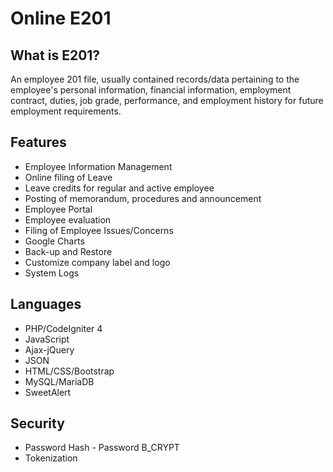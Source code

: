 # Online E201

## What is E201?

An employee 201 file, usually contained records/data pertaining to the employee's personal information, financial information, employment contract, duties, job grade, performance, and employment history for future employment requirements.

## Features
* Employee Information Management
* Online filing of Leave
* Leave credits for regular and active employee
* Posting of memorandum, procedures and announcement
* Employee Portal
* Employee evaluation
* Filing of Employee Issues/Concerns
* Google Charts
* Back-up and Restore
* Customize company label and logo
* System Logs

## Languages
* PHP/CodeIgniter 4
* JavaScript
* Ajax-jQuery
* JSON
* HTML/CSS/Bootstrap
* MySQL/MariaDB
* SweetAlert

## Security
* Password Hash - Password B_CRYPT
* Tokenization
